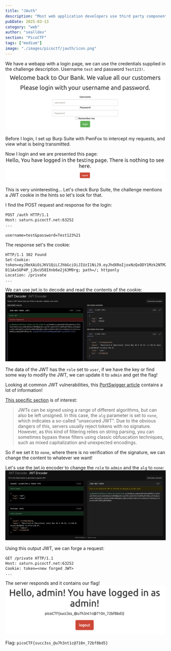 ```yaml
---
title: "JAuth"
description: "Most web application developers use third party components without testing their security. Some of the past affected companies are:\n\nEquifax (a US credit bureau organization) - breach due to unpatched Apache Struts web framework CVE-2017-5638\nMossack Fonesca (Panama Papers law firm) breach - unpatched version of Drupal CMS used\nVerticalScope (internet media company) - outdated version of vBulletin forum software used\n\nCan you identify the components and exploit the vulnerable one? Can you become an `admin`? You can login as `test` with the password `Test123!` to get started.\n\nHint: Use the web browser tools to check out the JWT cookie.\nHint: The JWT should always have two (2) . separators."
pubDate: 2025-03-13
category: "web"
author: "sealldev"
section: "PicoCTF"
tags: ["medium"]
image: "./images/picoctf/jauth/icon.png"
---
```


We have a webapp with a login page, we can use the credentials supplied in the challenge description. Username `test` and password `Test123!`.
![login.png](images/picoctf/jauth/login.png)

Before I login, I set up Burp Suite with PwnFox to intercept my requests, and view what is being transmitted.

Now I login and we are presented this page:
![testuserauth.png](images/picoctf/jauth/testuserauth.png)

This is very uninteresting... Let's check Burp Suite, the challenge mentions a JWT cookie in the hints so let's look for that.

I find the POST request and response for the login:
```
POST /auth HTTP/1.1
Host: saturn.picoctf.net:63252
...

username=test&password=Test123%21
```

The response set's the cookie:
```
HTTP/1.1 302 Found
Set-Cookie: token=eyJ0eXAiOiJKV1QiLCJhbGciOiJIUzI1NiJ9.eyJhdXRoIjoxNzQxODY1Mzk2NTM2LCJhZ2VudCI6Ik1vemlsbGEvNS4wIChNYWNpbnRvc2g7IEludGVsIE1hYyBPUyBYIDEwLjE1OyBydjoxMzYuMCkgR2Vja28vMjAxMDAxMDEgRmlyZWZveC8xMzYuMCIsInJvbGUiOiJ1c2VyIiwiaWF0IjoxNzQxODY1Mzk3fQ.3Ba3iCnGmW-D11AxSUP4P_jJbcU58IXnb6e2j63M9rg; path=/; httponly
Location: /private
...
```

We can use jwt.io to decode and read the contents of the cookie:
![jwt.png](images/picoctf/jauth/jwt.png)

The data of the JWT has the `role` set to `user`, if we have the key or find some way to modify the JWT, we can update it to `admin` and get the flag!

Looking at common JWT vulnerabilities, this [PortSwigger article](https://portswigger.net/web-security/jwt) contains a lot of information!

[This specific section](https://portswigger.net/web-security/jwt#accepting-tokens-with-no-signature) is of interest:
> JWTs can be signed using a range of different algorithms, but can also be left unsigned. In this case, the `alg` parameter is set to `none`, which indicates a so-called "unsecured JWT". Due to the obvious dangers of this, servers usually reject tokens with no signature. However, as this kind of filtering relies on string parsing, you can sometimes bypass these filters using classic obfuscation techniques, such as mixed capitalization and unexpected encodings. 

So if we set it to `none`, where there is no verification of the signature, we can change the content to whatever we want!

Let's use the jwt.io encoder to change the `role` to `admin` and the `alg` to `none`:
![jwtencode.png](images/picoctf/jauth/jwtencode.png)

Using this output JWT, we can forge a request:
```
GET /private HTTP/1.1
Host: saturn.picoctf.net:63252
Cookie: token=<new forged JWT>
...
```

The server responds and it contains our flag!
![flag.png](images/picoctf/jauth/flag.png)

Flag: `picoCTF{succ3ss_@u7h3nt1c@710n_72bf8bd5}`
